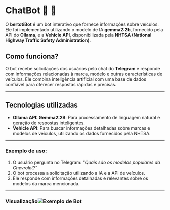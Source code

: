 # ChatBot 🤖 🚗

O **bertotiBot** é um bot interativo que fornece informações sobre veículos. Ele foi implementado utilizando o modelo de IA **gemma2:2b**, fornecido pela API do **Ollama**, e a **Vehicle API**, disponibilizada pela **NHTSA (National Highway Traffic Safety Administration)**. 

## Como funciona?

O bot recebe solicitações dos usuários pelo chat do **Telegram** e responde com informações relacionadas à marca, modelo e outras características de veículos. Ele combina inteligência artificial com uma base de dados confiável para oferecer respostas rápidas e precisas.

---

## Tecnologias utilizadas

- **Ollama API: Gemma2:2B**: Para processamento de linguagem natural e geração de respostas inteligentes.
- **Vehicle API**: Para buscar informações detalhadas sobre marcas e modelos de veículos, utilizando os dados fornecidos pela NHTSA.

---

### Exemplo de uso:

1. O usuário pergunta no Telegram: *"Quais são os modelos populares da Chevrolet?"*
2. O bot processa a solicitação utilizando a IA e a API de veículos.
3. Ele responde com informações detalhadas e relevantes sobre os modelos da marca mencionada.

---

### Visualização![Exemplo de Bot](assets/imagem-bot.png)

